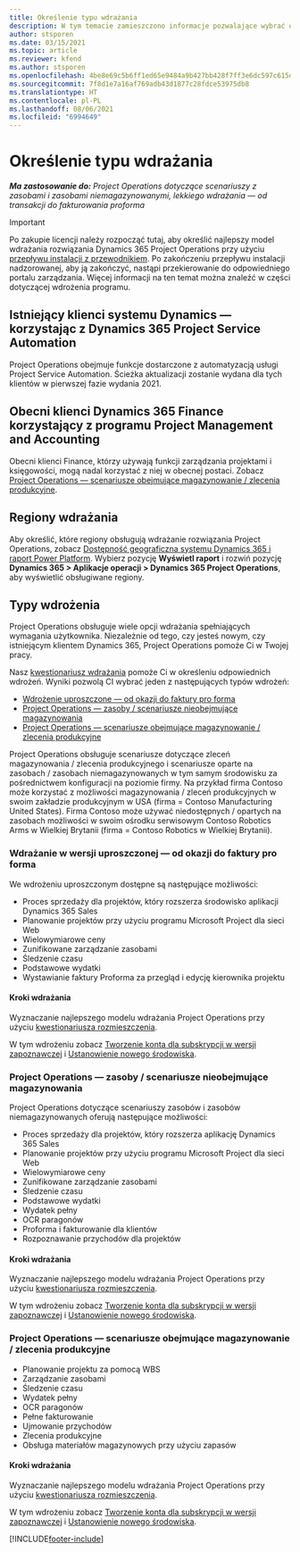 ```yaml
---
title: Określenie typu wdrażania
description: W tym temacie zamieszczono informacje pozwalające wybrać odpowiedni typ wdrożenia Project Operations dla Twojej firmy.
author: stsporen
ms.date: 03/15/2021
ms.topic: article
ms.reviewer: kfend
ms.author: stsporen
ms.openlocfilehash: 4be8e69c5b6ff1ed65e9484a9b427bb428f7ff3e6dc597c615d5586da52867ef
ms.sourcegitcommit: 7f8d1e7a16af769adb43d1877c28fdce53975db8
ms.translationtype: HT
ms.contentlocale: pl-PL
ms.lasthandoff: 08/06/2021
ms.locfileid: "6994649"
---
```

# <a name="determine-your-deployment-type"></a>Określenie typu wdrażania

_**Ma zastosowanie do:** Project Operations dotyczące scenariuszy z zasobami i zasobami niemagazynowanymi, lekkiego wdrażania — od transakcji do fakturowania proforma_

> [!IMPORTANT]
> Po zakupie licencji należy rozpocząć tutaj, aby określić najlepszy model wdrażania rozwiązania Dynamics 365 Project Operations przy użyciu [przepływu instalacji z przewodnikiem](https://aka.ms/provisionprojectoperations).
> Po zakończeniu przepływu instalacji nadzorowanej, aby ją zakończyć, nastąpi przekierowanie do odpowiedniego portalu zarządzania. Więcej informacji na ten temat można znaleźć w części dotyczącej wdrożenia programu.


## <a name="existing-customers-of-dynamics-using-dynamics-365-project-service-automation"></a>Istniejący klienci systemu Dynamics — korzystając z Dynamics 365 Project Service Automation
Project Operations obejmuje funkcje dostarczone z automatyzacją usługi Project Service Automation. Ścieżka aktualizacji zostanie wydana dla tych klientów w pierwszej fazie wydania 2021.

## <a name="existing-customers-of-dynamics-365-finance-using-project-management-and-accounting"></a>Obecni klienci Dynamics 365 Finance korzystający z programu Project Management and Accounting 

Obecni klienci Finance, którzy używają funkcji zarządzania projektami i księgowości, mogą nadal korzystać z niej w obecnej postaci. Zobacz [Project Operations — scenariusze obejmujące magazynowanie / zlecenia produkcyjne](#pma).


## <a name="deployment-regions"></a>Regiony wdrażania
Aby określić, które regiony obsługują wdrażanie rozwiązania Project Operations, zobacz [Dostępność geograficzna systemu Dynamics 365 i raport Power Platform](https://dynamics.microsoft.com/en-us/geographic-availability/). Wybierz pozycję **Wyświetl raport** i rozwiń pozycję **Dynamics 365 > Aplikacje operacji > Dynamics 365 Project Operations**, aby wyświetlić obsługiwane regiony.

## <a name="deployment-types"></a>Typy wdrożenia
Project Operations obsługuje wiele opcji wdrażania spełniających wymagania użytkownika. Niezależnie od tego, czy jesteś nowym, czy istniejącym klientem Dynamics 365, Project Operations pomoże Ci w Twojej pracy.

Nasz [kwestionariusz wdrażania](https://aka.ms/provisionprojectoperations) pomoże Ci w określeniu odpowiednich wdrożeń. Wyniki pozwolą CI wybrać jeden z następujących typów wdrożeń:

- [Wdrożenie uproszczone — od okazji do faktury pro forma](#lite)
- [Project Operations — zasoby / scenariusze nieobejmujące magazynowania](#integrated)
- [Project Operations — scenariusze obejmujące magazynowanie / zlecenia produkcyjne](#pma)

Project Operations obsługuje scenariusze dotyczące zleceń magazynowania / zlecenia produkcyjnego i scenariusze oparte na zasobach / zasobach niemagazynowanych w tym samym środowisku za pośrednictwem konfiguracji na poziomie firmy. Na przykład firma Contoso może korzystać z możliwości magazynowania / zleceń produkcyjnych w swoim zakładzie produkcyjnym w USA (firma = Contoso Manufacturing United States). Firma Contoso może używać niedostępnych / opartych na zasobach możliwości w swoim ośrodku serwisowym Contoso Robotics Arms w Wielkiej Brytanii (firma = Contoso Robotics w Wielkiej Brytanii).

### <a name="lite-deployment---deal-to-proforma-invoicing"></a><a  name="lite"></a>Wdrażanie w wersji uproszczonej — od okazji do faktury pro forma

We wdrożeniu uproszczonym dostępne są następujące możliwości:

- Proces sprzedaży dla projektów, który rozszerza środowisko aplikacji Dynamics 365 Sales
- Planowanie projektów przy użyciu programu Microsoft Project dla sieci Web
- Wielowymiarowe ceny
- Zunifikowane zarządzanie zasobami
- Śledzenie czasu
- Podstawowe wydatki
- Wystawianie faktury Proforma za przegląd i edycję kierownika projektu 

#### <a name="deployment-steps"></a>Kroki wdrażania
Wyznaczanie najlepszego modelu wdrażania Project Operations przy użyciu [kwestionariusza rozmieszczenia](https://aka.ms/provisionprojectoperations).

W tym wdrożeniu zobacz [Tworzenie konta dla subskrypcji w wersji zapoznawczej](lite-preview-subscription-sign-up.md) i [Ustanowienie nowego środowiska](lite-deployment.md). 


### <a name="project-operations-for-resourcenon-stocked-scenarios"></a><a name="integrated"></a>Project Operations — zasoby / scenariusze nieobejmujące magazynowania
Project Operations dotyczące scenariuszy zasobów i zasobów niemagazynowanych oferują następujące możliwości:
 
- Proces sprzedaży dla projektów, który rozszerza aplikację Dynamics 365 Sales
- Planowanie projektów przy użyciu programu Microsoft Project dla sieci Web
- Wielowymiarowe ceny
- Zunifikowane zarządzanie zasobami
- Śledzenie czasu
- Podstawowe wydatki
- Wydatek pełny
- OCR paragonów
- Proforma i fakturowanie dla klientów 
- Rozpoznawanie przychodów dla projektów

#### <a name="deployment-steps"></a>Kroki wdrażania
Wyznaczanie najlepszego modelu wdrażania Project Operations przy użyciu [kwestionariusza rozmieszczenia](https://aka.ms/provisionprojectoperations).

W tym wdrożeniu zobacz [Tworzenie konta dla subskrypcji w wersji zapoznawczej](resource-sign-up-preview-subscription.md) i [Ustanowienie nowego środowiska](resource-provision-new-environment.md). 


### <a name="project-operations-for-stockedproduction-order-scenarios"></a><a name="pma"></a>Project Operations — scenariusze obejmujące magazynowanie / zlecenia produkcyjne

- Planowanie projektu za pomocą WBS
- Zarządzanie zasobami
- Śledzenie czasu
- Wydatek pełny
- OCR paragonów
- Pełne fakturowanie
- Ujmowanie przychodów
- Zlecenia produkcyjne
- Obsługa materiałów magazynowych przy użyciu zapasów

#### <a name="deployment-steps"></a>Kroki wdrażania
Wyznaczanie najlepszego modelu wdrażania Project Operations przy użyciu [kwestionariusza rozmieszczenia](https://aka.ms/provisionprojectoperations).

W tym wdrożeniu zobacz [Tworzenie konta dla subskrypcji w wersji zapoznawczej](/dynamics365/fin-ops-core/dev-itpro/dev-tools/sign-up-preview-subscription?toc=%2fdynamics365%2ffinance%2ftoc.json) i [Ustanowienie nowego środowiska](/dynamics365/fin-ops-core/dev-itpro/deployment/deploy-demo-environment?toc=%2fdynamics365%2ffinance%2ftoc.json). 



[!INCLUDE[footer-include](../includes/footer-banner.md)]